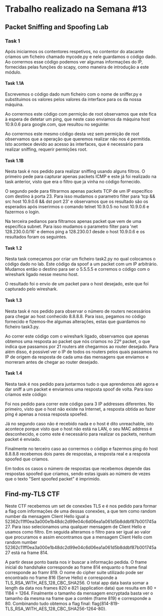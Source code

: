 # Trabalho realizado na Semana #13
## Packet Sniffing and Spoofing Lab
### Task 1
Após iniciarmos os contentores respetivos, no contentor do atacante criamos um ficheiro chamado mycode.py e nele guardamos o código dado. Ao corrermos esse código podemos ver algumas informações do IP, fornecidas pelas funções do scapy, como maneira de introdução a este módulo.

#### Task 1.1A
Escrevemos o código dado num ficheiro com o nome de sniffer.py e substituimos os valores pelos valores da interface para os da nossa máquina.

Ao corrermos este código com permição de root observamos que este fica à espera de detetar um ping, que neste caso enviamos da máquina host 10.9.0.6 para google.com, que resultou no seguinte:

Ao corrermos este mesmo código desta vez sem permição de root observamos que a operação que queremos realizar não nos é permitida. Isto acontece devido ao acesso às interfaces, que é necessário para realizar sniffing, requerir permições root.

#### Task 1.1B
Nesta task é nos pedido para realizar sniffing usando alguns filtros. O primeiro pede para capturar apenas packets ICMP e este já foi realizado na task anterior, visto que era o filtro que ja vinha no código fornecido.

O segundo pede para filtrarmos apenas packets TCP de um IP específico com destino à porta 23. Para isso mudamos o parametro filter para 'tcp && src host 10.9.0.6 && dst port 23' e observamos que os resultado são os esperados após inserirmos o comando telnet 10.9.0.5 no host 10.9.0.6 e fazermos o login.

Na terceira pedianos para filtramos apenas packet que vem de uma específica subnet. Para isso mudamos o parametro filter para 'net 128.230.0.0/16' e demos ping a 128.230.0.1 desde o host 10.9.0.6 e os resultados foram os seguintes.

#### Task 1.2
Nesta task começamos por criar um ficheiro task2.py no qual colocamos o código dado no lab. Este código da spoof a um packet com um IP arbitrário. Mudamos então o destino para ser o 5.5.5.5 e corremos o código com o wireshark ligado nesse mesmo host.

O resultado foi o envio de um packet para o host desejado, este que foi capturado pelo wireshark.

#### Task 1.3
Nesta task é nos pedido para observar o número de routers necessários para chegar ao host conhecido 8.8.8.8. Para isso, pegamos no código fornecido e fizemos-lhe algumas alterações, estas que guardamos no ficheiro task3.py.

Ao correr este código com o wireshark ligado, observamos que apenas obtemos uma resposta ao packet que nós criamos no 22º packet, o que indica que passamos por 21 routers até chegarmos ao router desejado. Para além disso, é possível ver o IP de todos os routers pelos quais passamos no IP de origem da resposta de cada uma das mensagens que enviamos e morreram antes de chegar ao router desejado.

#### Task 1.4
Nesta task é nos pedido para juntarmos tudo o que aprendemos até agora e dar sniff a um packet e enviarmos uma resposta spoof de volta. Para isso criamos este código:

Foi nos pedido para correr este código para 3 IP addresses diferentes. No primeiro, visto que o host não existe na Internet, a resposta obtida ao fazer ping é apenas a nossa resposta spoefed.

Já no segundo caso não é recebido nada e o host é dito unreachable, isto acontece porque visto que o host não está na LAN, o seu MAC address é desconhecido, e como este é necessário para realizar os packets, nenhum packet é enviado.

Finalmente no terceiro caso ao corrermos o código e fazermos ping do host 8.8.8.8 recebemos dois pares de respostas, a resposta real e a resposta spoofed que criamos.

Em todos os casos o número de respostas que recebemos depende das respostas spoofed que criamos, sendo estas iguais ao número de vezes que o texto "Sent spoofed packet" é imprimido.

## Find-my-TLS CTF
Neste CTF recebemos um set de conexões TLS e é nos pedido para formar a flag com informações de uma dessas conexões, a que tem como random number da mensagem Client Hello igual a 52362c11ff0ea3a000e1b48dc2d99e04c6d06ea1a061d5b8ddbf87b001745a27. Para isso selecionamos uma qualquer mensagem de Client Hello e usamos como filtro. Em seguida alteramos o filtro para ser igual ao valor que procuramos e assim encontramos que a mensagem Client Hello com random number 52362c11ff0ea3a000e1b48dc2d99e04c6d06ea1a061d5b8ddbf87b001745a27 está na frame 814.

A partir desse ponto basta nos ir buscar a informação pedida. O frame inicial do handshake corresponde ao frame 814 enquanto o frame final corresponde ao framr 819. O nome do cipher suite utilizado pode ser encontrado no frame 816 (Serve Hello) e corresponde a TLS_RSA_WITH_AES_128_CBC_SHA256. O total app data basta somar a length da data nos frames 820 e 821 (application data) que resulta em 80 + 1184 = 1264. Finalmente o tamanho da mensagem encryptada basta ver o tamanho da mesma na frame que a contém (frame 819) e corresponde a 80. Combinando tudo obtemos a flag final: flag{814-819-TLS_RSA_WITH_AES_128_CBC_SHA256-1264-80}.